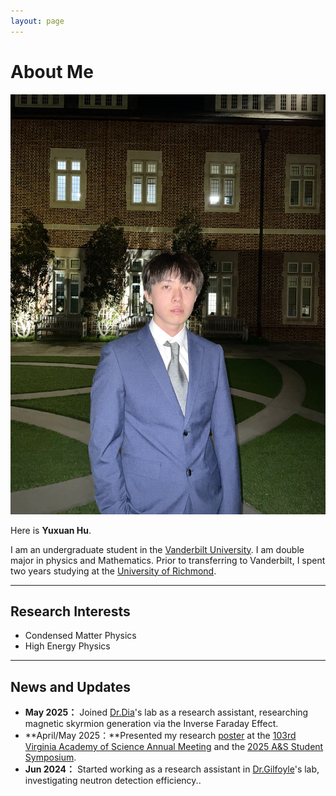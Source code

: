 ```yaml
---
layout: page
---
```


# About Me

<img src="images/yuxuanhu(1).jpg" alt="Yuxuan Hu" class="floatpic">

Here is **Yuxuan Hu**.<br>

I am an undergraduate student in the [Vanderbilt University](https://www.vanderbilt.edu/). I am double major in physics and Mathematics. Prior to transferring to Vanderbilt, I spent two years studying at the [University of Richmond](https://www.richmond.edu/).


---

## Research Interests

- Condensed Matter Physics
- High Energy Physics

---

## News and Updates
- **May 2025：** Joined [Dr.Dia](https://mdiaslab.com/)'s lab as a research assistant, researching magnetic skyrmion generation via the Inverse Faraday Effect.
- **April/May 2025：**Presented my research [poster](/file/poster%20draft.pdf) at the [103rd Virginia Academy of Science Annual Meeting](https://vacadsci.org/2025-annual-meeting/) and the [2025 A&S Student Symposium](https://as.richmond.edu/student-research/symposium/index.html).
- **Jun 2024：** Started working as a research assistant in [Dr.Gilfoyle](https://facultystaff.richmond.edu/~ggilfoyl/GPGHome.html)'s lab, investigating neutron detection efficiency..

<br>

